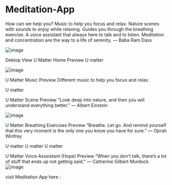 # Meditation-App


How can we help you?
Music to help you focus and relax.
Nature scenes with sounds to enjoy while relaxing.
Guides you through the breathing exercise.
A voice assistant that always here to talk and to listen.
Meditation and concentration are the way to a life of serenity.
— Baba Ram Dass

![image](https://github.com/xexter/Meditation-App/assets/19242254/fca9cd98-a86a-49ba-9223-88d1c94a2655)


Dektop View
U Matter Home Preview
U matter

![image](https://github.com/xexter/Meditation-App/assets/19242254/c90a5a4e-16c8-4f40-a340-5a1089a820cb)


U Matter Music Preview
Different music to help you focus and relax.

U matter

U Matter Scene Preview
“Look deep into nature, and then you will understand everything better.” — Albert Einstein

![image](https://github.com/xexter/Meditation-App/assets/19242254/80f98eb8-c3ba-4323-a2c5-79092af5e45d)


U Matter Breathing Exercises Preview
“Breathe. Let go. And remind yourself that this very moment is the only one you know you have for sure.” — Oprah Winfrey

U matter U matter U matter

U Matter Voice Asssistant (Hope) Preview
“When you don’t talk, there’s a lot of stuff that ends up not getting said.” — Catherine Gilbert Murdock
![image](https://github.com/xexter/Meditation-App/assets/19242254/e1c9fe9b-6236-453a-a35c-12dcbec5a5ab)


visit Meditation App here :
